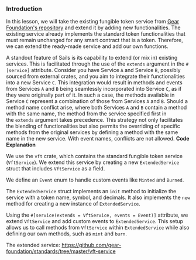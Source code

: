 ### Introduction

In this lesson, we will take the existing fungible token service from [Gear Foundation's repository](https://github.com/gear-foundation/standards/tree/master/vft-service) and extend it by adding new functionalities. The existing service already implements the standard token functionalities that must remain unchanged for any smart contract that is a token. Therefore, we can extend the ready-made service and add our own functions.

A standout feature of Sails is its capability to extend (or mix in) existing services. This is facilitated through the use of the `extends` argument in the `#[service]` attribute. Consider you have Service `A` and Service `B`, possibly sourced from external crates, and you aim to integrate their functionalities into a new Service `C`. This integration would result in methods and events from Services `A` and `B` being seamlessly incorporated into Service `C`, as if they were originally part of it. In such a case, the methods available in Service `C` represent a combination of those from Services `A` and `B`. Should a method name conflict arise, where both Services `A` and `B` contain a method with the same name, the method from the service specified first in the `extends` argument takes precedence. This strategy not only facilitates the blending of functionalities but also permits the overriding of specific methods from the original services by defining a method with the same name in the new service. With event names, conflicts are not allowed.
**Code Explanation**

We use the `vft` crate, which contains the standard fungible token service (`VftService`). We extend this service by creating a new `ExtendedService` struct that includes `VftService` as a field.

We define an `Event` enum to handle custom events like `Minted` and `Burned`.

The `ExtendedService` struct implements an `init` method to initialize the service with a token name, symbol, and decimals. It also implements the `new` method for creating a new instance of `ExtendedService`.

Using the `#[service(extends = VftService, events = Event)]` attribute, we extend `VftService` and add custom events to `ExtendedService`. This setup allows us to call methods from `VftService` within `ExtendedService` while also defining our own methods, such as `mint` and `burn`.

The extended service: https://github.com/gear-foundation/standards/tree/master/vft-service
